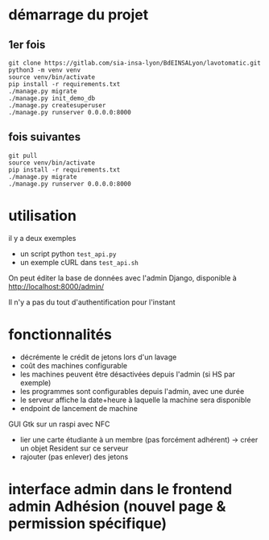 # démarrage du projet
## 1er fois
```shell
git clone https://gitlab.com/sia-insa-lyon/BdEINSALyon/lavotomatic.git
python3 -m venv venv
source venv/bin/activate
pip install -r requirements.txt
./manage.py migrate
./manage.py init_demo_db
./manage.py createsuperuser
./manage.py runserver 0.0.0.0:8000
```

## fois suivantes
```shell
git pull
source venv/bin/activate
pip install -r requirements.txt
./manage.py migrate
./manage.py runserver 0.0.0.0:8000
```

# utilisation
il y a deux exemples
 * un script python ``test_api.py``
 * un exemple cURL dans ``test_api.sh``

On peut éditer la base de données avec l'admin Django, disponible à [http://localhost:8000/admin/](http://localhost:8000/admin/)

Il n'y a pas du tout d'authentification pour l'instant

# fonctionnalités

* décrémente le crédit de jetons lors d'un lavage
* coût des machines configurable
* les machines peuvent être désactivées depuis l'admin (si HS par exemple)
* les programmes sont configurables depuis l'admin, avec une durée
* le serveur affiche la date+heure à laquelle la machine sera disponible
* endpoint de lancement de machine

GUI Gtk sur un raspi avec NFC

- lier une carte étudiante à un membre (pas forcément adhérent) -> créer un objet Resident sur ce serveur
- rajouter (pas enlever) des jetons

# interface admin dans le frontend admin Adhésion (nouvel page & permission spécifique)   

